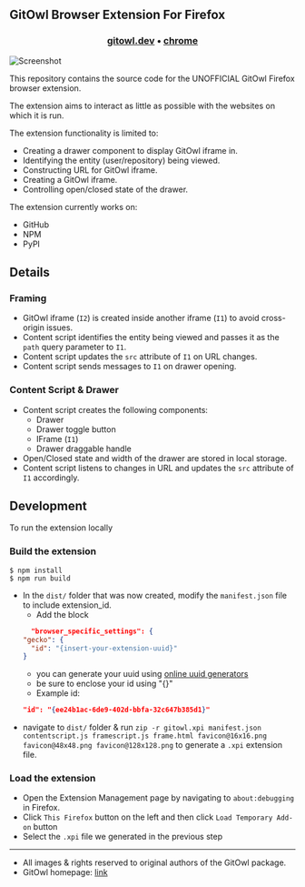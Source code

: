 ## GitOwl Browser Extension For Firefox

<h3 align="center">
  <b><a href="https://gitowl.dev">gitowl.dev</a></b>
  <span> • </span>
  <b><a href="https://chrome.google.com/webstore/detail/gitowl/gijnkijpbdlefjnobncjfongkbpoohdb">chrome</a></b>
</h3>

![Screenshot](screenshot.png)

This repository contains the source code for the UNOFFICIAL GitOwl Firefox browser extension.


The extension aims to interact as little as possible with the websites on which it is run.

The extension functionality is limited to:
- Creating a drawer component to display GitOwl iframe in.
- Identifying the entity (user/repository) being viewed.
- Constructing URL for GitOwl iframe.
- Creating a GitOwl iframe.
- Controlling open/closed state of the drawer.

The extension currently works on:
- GitHub
- NPM
- PyPI

## Details

### Framing

- GitOwl iframe (`I2`) is created inside another iframe (`I1`) to avoid cross-origin issues.
- Content script identifies the entity being viewed and passes it as the `path` query parameter to `I1`.
- Content script updates the `src` attribute of `I1` on URL changes.
- Content script sends messages to `I1` on drawer opening.


### Content Script & Drawer

- Content script creates the following components:
  - Drawer
  - Drawer toggle button
  - IFrame (`I1`)
  - Drawer draggable handle
- Open/Closed state and width of the drawer are stored in local storage.
- Content script listens to changes in URL and updates the `src` attribute of `I1` accordingly.


## Development

To run the extension locally

### Build the extension

```shell
$ npm install
$ npm run build
```
- In the `dist/` folder that was now created, modify the `manifest.json` file to include extension_id.
  - Add the block
  ```json
    "browser_specific_settings": {
  "gecko": {
    "id": "{insert-your-extension-uuid}"
  }
  ```
  - you can generate your uuid using [online uuid generators](https://www.uuidgenerator.net/version4)
  - be sure to enclose your id using "{}"
  - Example id:
  ```json
  "id": "{ee24b1ac-6de9-402d-bbfa-32c647b385d1}"
  ```
- navigate to `dist/` folder & run `zip -r gitowl.xpi manifest.json contentscript.js framescript.js frame.html favicon@16x16.png favicon@48x48.png favicon@128x128.png` to generate a `.xpi` extension file.

### Load the extension

- Open the Extension Management page by navigating to `about:debugging` in Firefox.
- Click `This Firefox` button on the left and then click `Load Temporary Add-on` button
- Select the `.xpi` file we generated in the previous step

---

- All images & rights reserved to original authors of the GitOwl package.
- GitOwl homepage: [link](https://gitowl.dev/)